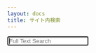 ```yaml
---
layout: docs
title: サイト内検索
---
```

<script src="https://code.jquery.com/jquery-3.3.1.min.js"></script>
<script src="/assets/js/lunr.min.js"></script>
<script src="/assets/js/lunr.stemmer.support.js"></script>
<script src="/assets/js/tinyseg.js"></script>
<script src="/assets/js/lunr.ja.js"></script>
<script src="/assets/js/lunr.multi.js"></script>
<script src="{{ "/assets/js/search.js" | absURL }}"></script>

<form class="full-text-search-form" action="{{ .URL }}" onkeyup="search()">
  <input id="search-query" placeholder="Full Text Search" name="query" autocomplete="off" search autofocus/>
</form>

<ul id="results">

